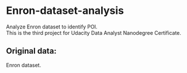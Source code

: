 # Enron-dataset-analysis
Analyze Enron dataset to identify POI.<br>
This is the third project for Udacity Data Analyst Nanodegree Certificate.
## Original data: 
Enron dataset.
